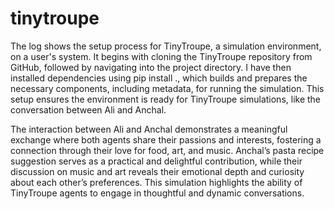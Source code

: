 # tinytroupe

The log shows the setup process for TinyTroupe, a simulation environment, on a user's system. It begins with cloning the TinyTroupe repository from GitHub, followed by navigating into the project directory. I have then installed dependencies using pip install ., which builds and prepares the necessary components, including metadata, for running the simulation. This setup ensures the environment is ready for TinyTroupe simulations, like the conversation between Ali and Anchal. 

The interaction between Ali and Anchal demonstrates a meaningful exchange where both agents share their passions and interests, fostering a connection through their love for food, art, and music. Anchal’s pasta recipe suggestion serves as a practical and delightful contribution, while their discussion on music and art reveals their emotional depth and curiosity about each other’s preferences. This simulation highlights the ability of TinyTroupe agents to engage in thoughtful and dynamic conversations. 

 

